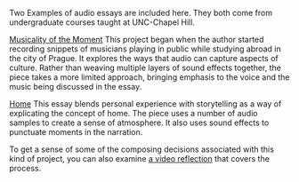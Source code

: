 Two Examples of audio essays are included here. They both come from undergraduate courses taught at UNC-Chapel Hill. 

[Musicality of the Moment](http://altscholarship.com/digwriting/sites/default/files/2018-11/MusicalityOfTheMoment-RevisedMix.mp3) This project began when the author started recording snippets of musicians playing in public while studying abroad in the city of Prague. It explores the ways that audio can capture aspects of culture. Rather than weaving multiple layers of sound effects together, the piece takes a more limited approach, bringing emphasis to the voice and the music being discussed in the essay. 

[Home](http://altscholarship.com/digwriting/sites/default/files/2018-11/Audio%20Essay%20Revised%20-%2011%3A5%3A18%2C%203.54%20PM.mp3) This essay blends personal experience with storytelling as a way of explicating the concept of home. The piece uses a number of audio samples to create a sense of atmosphere. It also uses sound effects to punctuate moments in the narration.

To get a sense of some of the composing decisions associated with this kind of project, you can also examine [a video reflection](https://youtu.be/NnIuCIhcbMA) that covers the process.
